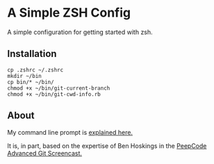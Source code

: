 A Simple ZSH Config
===================

A simple configuration for getting started with zsh. 

Installation
------------

    cp .zshrc ~/.zshrc
    mkdir ~/bin
    cp bin/* ~/bin/
    chmod +x ~/bin/git-current-branch
    chmod +x ~/bin/git-cwd-info.rb


About
------------

My command line prompt is [explained here.](http://peepcode.com/blog/2012/my-command-line-prompt)

It is, in part, based on the expertise of Ben Hoskings in the [PeepCode Advanced Git Screencast.](http://peepcode.com/products/advanced-git)
